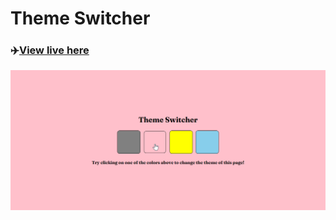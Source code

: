 # Theme Switcher

### ✈️[View live here](https://ashish-shr.github.io/Theme-Switcher/)

![](./demo.png)
